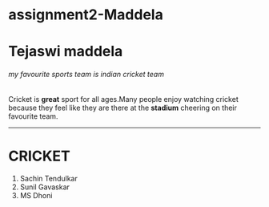 # assignment2-Maddela
# Tejaswi maddela 
###### my favourite sports team is indian cricket team

Cricket is **great** sport for all ages.Many people enjoy watching cricket because they feel like they are there at the **stadium** cheering on their favourite team.

****

# CRICKET

1. Sachin Tendulkar
1. Sunil Gavaskar
1. MS Dhoni

